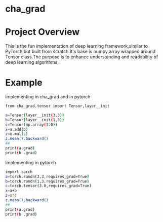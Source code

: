 # cha_grad

# Project Overview
This is the fun implementation of deep learning framework,similar to PyTorch,but built from scratch It's base is numpy array wrapped around Tensor class.The purpose is to enhance understanding and readability of deep learning algorithms.


# Example
Implementing in cha_grad and in pytorch
```bash
from cha_grad.tensor import Tensor,layer__init

a=Tensor(layer__init(3,3))
b=Tensor(layer__init(1,3))
c=Tensor(np.array(3.0))
x=a.add(b)
z=x.mul(c)
z.mean().backward()
##
print(a.grad)
print(b .grad)

```

Implementing in pytorch
```bash
import torch
a=torch.randn(3,3,requires_grad=True)
b=torch.randn(1,3,requires_grad=True)
c=torch.tensor(3.0,requires_grad=True)
x=a+b
z=x*c
z.mean().backward()
##
print(a.grad)
print(b .grad)
```

